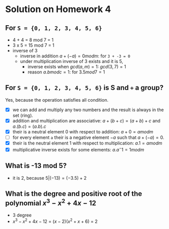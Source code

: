 # Solution on Homework 4

## For `S = {0, 1, 2, 3, 4, 5, 6}`

- 4 + 4 = 8 mod 7 = 1
- 3 x 5 = 15 mod 7 = 1
- inverse of 3
	* inverse in addition $a + (-a) = 0 mod m$: for `3 + -3 = 0`
	* under multiplication inverse of 3 exists and it is 5, 
		- inverse exists when $gcd(a,m) = 1$: $gcd(3,7) = 1$
		- reason $a . b mod c = 1$: for $3 . 5 mod 7 = 1$

## For `S = {0, 1, 2, 3, 4, 5, 6}` is S and `+` a group?

Yes, because the operation satisfies all condition.

- [x] we can add and multiply any two numbers and the result is always in the set (ring).
- [x] addition and multiplication are associative: $a + (b + c) = (a + b) + c$ and $a . (b . c) = (a . b) . c$
- [x] their is a neutral element 0 with respect to addition: $a + 0 = a mod m$
- [ ] for every element `a` their is a negative element $-a$ such that $a + (-a) = 0$.
- [x] their is the neutral element 1 with respect to multiplication: $a . 1 = a mod m$
- [x] multiplicative inverse exists for some elements: $a . a^-1 = 1 mod m$

## What is -13 mod 5?

- it is 2, because $5 | (-13) = (-3 . 5) + 2$

## What is the degree and positive root of the polynomial $x^3 - x^2 + 4x - 12$

- 3 degree
- $x^3 - x^2 + 4x - 12$ = $(x - 2)(x^2 + x + 6)$ = 2
